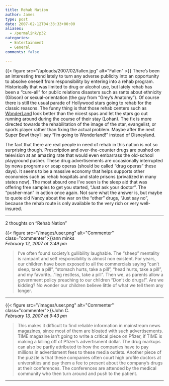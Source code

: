 ```yaml
---
title: Rehab Nation
author: James
type: post
date: 2007-02-12T04:33:33+00:00
aliases:
  - /permalink/p32
categories:
  - Entertainment
  - General
comments: false

---
```

{{< figure src="/uploads/2007/02/fallen.jpg" alt="Fallen" >}}
 There&#8217;s been an interesting trend lately to turn any adverse publicity into an opportunity to absolve oneself from responsibility by entering into a rehab program. Historically that was limited to drug or alcohol use, but lately rehab has been a &#8220;cure-all&#8221; for public relations disasters such as rants about ethnicity (Gibson) or sexual-orientation (the guy from &#8220;Grey&#8217;s Anatomy&#8221;). Of course there is still the usual parade of Hollywood stars going to rehab for the classic reasons. The funny thing is that those rehab centers such as [WonderLand][1] look better than the nicest spas and let the stars go out running around during the course of their stay (Lohan). The fix is more directed towards the rehabilitation of the image of the star, evangelist, or sports player rather than fixing the actual problem. Maybe after the next Super Bowl they&#8217;ll say &#8220;I&#8217;m going to Wonderland!&#8221; instead of Disneyland.

The fact that there are real people in need of rehab in this nation is not so surprising though. Prescription and over-the-counter drugs are pushed on television at an amazing rate that would even embarrass the old-school playground pusher. These drug advertisements are occasionally interrupted by news programs or soap operas (should be called &#8220;drug operas&#8221; these days). It seems to be a massive economy that helps supports other economies such as rehab hospitals and state prisons (privatized in many states now). The most absurd one I&#8217;ve seen is the sleep aid that was offering free samples to get you started, &#8220;Just ask your doctor&#8221;. The &#8220;pusher-man&#8221; in action once again. Not sure what the answer is, but maybe to quote old Nancy about the war on the &#8220;other&#8221; drugs, &#8220;Just say no&#8221;, because the rehab route is only available to the very rich or very well-insured.

****

2 thoughts on “Rehab Nation”

{{< figure src="/images/user.png" alt="Commenter" class="commenter">}}ann minks  
_February 12, 2007 at 2:49 pm_

>I’ve often found society’s gullibility laughable. The “sheep” mentality is rampant and self responsibility is almost non existent. For years, our children have been exposed to all the commercials saying “can’t sleep, take a pill”, “stomach hurts, take a pill”, “head hurts, take a pill”, and my favorite…”leg restless, take a pill”. Then we, as parents allow a government policy preaching to our children “Don’t do drugs!”. Are we kidding? No wonder our children believe little of what we tell them any longer.

****

{{< figure src="/images/user.png" alt="Commenter" class="commenter">}}John C.  
_February 13, 2007 at 9:43 pm_

>This makes it difficult to find reliable information in mainstream news magazines, since most of them are bloated with such advertisements. TIME magazine isn’t going to write a critical piece on Pfizer, if TIME is making a killing off of Pfizer’s advertisment dollar. The drug markups can also be partly attributed to how the companies have to pay millions in advertisment fees to these media outlets. Another piece of the puzzle is that these companies often court high profile doctors at universities and pay them a fee to present about the company’s drugs at their conferences. The conferences are attended by the medical community who then turn around and push to the patient.

****

 [1]: https://www.newyorker.com/magazine/2008/12/01/special-treatment

